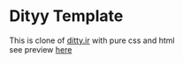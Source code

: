 # Dityy Template
This is clone of [ditty.ir](https://ditty.ir/) with pure css and html <br>
see preview [here](https://mhmadkavosi.github.io/ditty-clone/)
